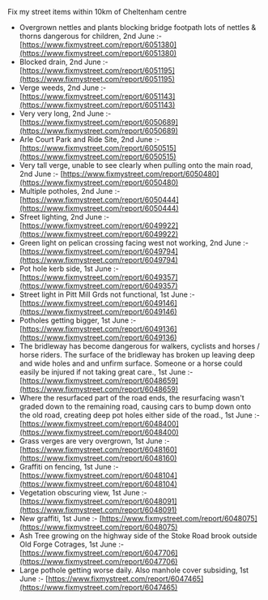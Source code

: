 Fix my street items within 10km of Cheltenham centre

<!-- fix_marker starts -->

- Overgrown nettles and plants blocking bridge footpath lots of nettles & thorns dangerous for children, 2nd June :- [https://www.fixmystreet.com/report/6051380](https://www.fixmystreet.com/report/6051380)
- Blocked drain, 2nd June :- [https://www.fixmystreet.com/report/6051195](https://www.fixmystreet.com/report/6051195)
- Verge weeds, 2nd June :- [https://www.fixmystreet.com/report/6051143](https://www.fixmystreet.com/report/6051143)
- Very very long, 2nd June :- [https://www.fixmystreet.com/report/6050689](https://www.fixmystreet.com/report/6050689)
- Arle Court Park and Ride Site, 2nd June :- [https://www.fixmystreet.com/report/6050515](https://www.fixmystreet.com/report/6050515)
- Very tall verge, unable to see clearly when pulling onto the main road, 2nd June :- [https://www.fixmystreet.com/report/6050480](https://www.fixmystreet.com/report/6050480)
- Multiple potholes, 2nd June :- [https://www.fixmystreet.com/report/6050444](https://www.fixmystreet.com/report/6050444)
- Sfreet lighting, 2nd June :- [https://www.fixmystreet.com/report/6049922](https://www.fixmystreet.com/report/6049922)
- Green light on pelican crossing facing west not working, 2nd June :- [https://www.fixmystreet.com/report/6049794](https://www.fixmystreet.com/report/6049794)
- Pot hole kerb side, 1st June :- [https://www.fixmystreet.com/report/6049357](https://www.fixmystreet.com/report/6049357)
- Street light in Pitt Mill Grds not functional, 1st June :- [https://www.fixmystreet.com/report/6049146](https://www.fixmystreet.com/report/6049146)
- Potholes getting bigger, 1st June :- [https://www.fixmystreet.com/report/6049136](https://www.fixmystreet.com/report/6049136)
- The bridleway has become dangerous for walkers, cyclists and horses / horse riders. The surface of the bridleway has broken up leaving deep and wide holes and and unfirm surface. Someone or a horse could easily be injured if not taking great care., 1st June :- [https://www.fixmystreet.com/report/6048659](https://www.fixmystreet.com/report/6048659)
- Where the resurfaced part of the road ends, the resurfacing wasn't graded down to the remaining road, causing cars to bump down onto the old road, creating deep pot holes either side of the road., 1st June :- [https://www.fixmystreet.com/report/6048400](https://www.fixmystreet.com/report/6048400)
- Grass verges are very overgrown, 1st June :- [https://www.fixmystreet.com/report/6048160](https://www.fixmystreet.com/report/6048160)
- Graffiti on fencing, 1st June :- [https://www.fixmystreet.com/report/6048104](https://www.fixmystreet.com/report/6048104)
- Vegetation obscuring view, 1st June :- [https://www.fixmystreet.com/report/6048091](https://www.fixmystreet.com/report/6048091)
- New graffiti, 1st June :- [https://www.fixmystreet.com/report/6048075](https://www.fixmystreet.com/report/6048075)
- Ash Tree growing on the highway side of the Stoke Road brook outside Old Forge Cotrages, 1st June :- [https://www.fixmystreet.com/report/6047706](https://www.fixmystreet.com/report/6047706)
- Large pothole getting worse daily. Also manhole cover subsiding, 1st June :- [https://www.fixmystreet.com/report/6047465](https://www.fixmystreet.com/report/6047465)

<!-- fix_marker ends -->